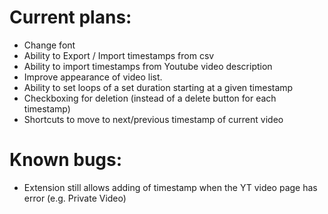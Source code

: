 # Current plans:
- Change font
- Ability to Export / Import timestamps from csv
- Ability to import timestamps from Youtube video description
- Improve appearance of video list.
- Ability to set loops of a set duration starting at a given timestamp
- Checkboxing for deletion (instead of a delete button for each timestamp)
- Shortcuts to move to next/previous timestamp of current video

# Known bugs:
- Extension still allows adding of timestamp when the YT video page has error (e.g. Private Video)
